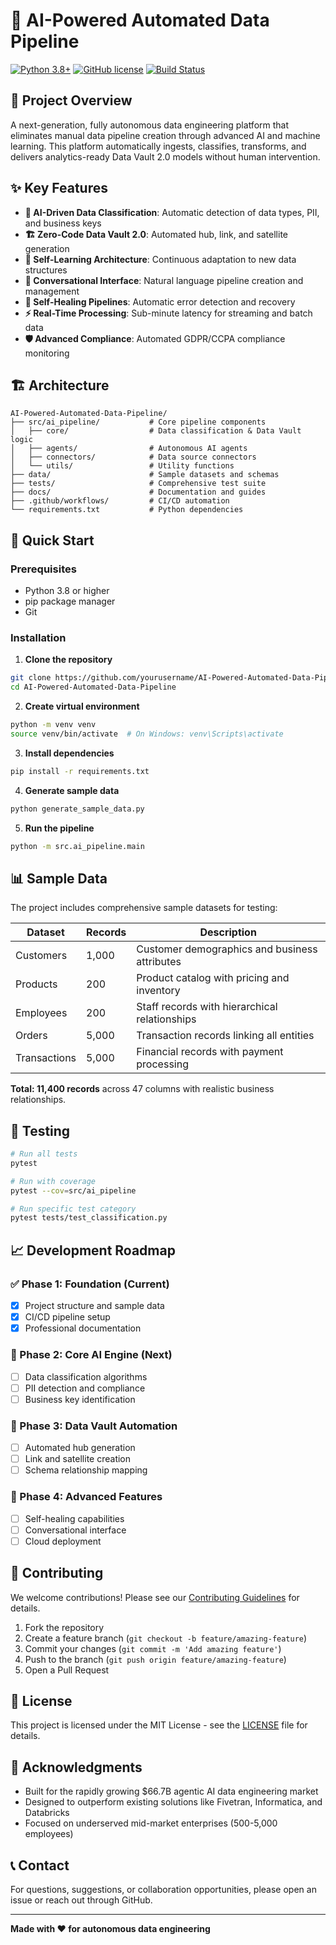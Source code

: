 # 🚀 AI-Powered Automated Data Pipeline

[![Python 3.8+](https://img.shields.io/badge/python-3.8+-blue.svg)](https://www.python.org/downloads/)
[![GitHub license](https://img.shields.io/github/license/yourusername/AI-Powered-Automated-Data-Pipeline.svg)](https://github.com/yourusername/AI-Powered-Automated-Data-Pipeline/blob/main/LICENSE)
[![Build Status](https://github.com/yourusername/AI-Powered-Automated-Data-Pipeline/workflows/CI/badge.svg)](https://github.com/yourusername/AI-Powered-Automated-Data-Pipeline/actions)

## 🎯 Project Overview

A next-generation, fully autonomous data engineering platform that eliminates manual data pipeline creation through advanced AI and machine learning. This platform automatically ingests, classifies, transforms, and delivers analytics-ready Data Vault 2.0 models without human intervention.

## ✨ Key Features

- **🤖 AI-Driven Data Classification**: Automatic detection of data types, PII, and business keys
- **🏗️ Zero-Code Data Vault 2.0**: Automated hub, link, and satellite generation
- **🔮 Self-Learning Architecture**: Continuous adaptation to new data structures
- **💬 Conversational Interface**: Natural language pipeline creation and management
- **🔄 Self-Healing Pipelines**: Automatic error detection and recovery
- **⚡ Real-Time Processing**: Sub-minute latency for streaming and batch data
- **🛡️ Advanced Compliance**: Automated GDPR/CCPA compliance monitoring

## 🏗️ Architecture

```
AI-Powered-Automated-Data-Pipeline/
├── src/ai_pipeline/           # Core pipeline components
│   ├── core/                  # Data classification & Data Vault logic
│   ├── agents/                # Autonomous AI agents
│   ├── connectors/            # Data source connectors
│   └── utils/                 # Utility functions
├── data/                      # Sample datasets and schemas
├── tests/                     # Comprehensive test suite
├── docs/                      # Documentation and guides
├── .github/workflows/         # CI/CD automation
└── requirements.txt           # Python dependencies
```

## 🚀 Quick Start

### Prerequisites
- Python 3.8 or higher
- pip package manager
- Git

### Installation

1. **Clone the repository**
```bash
git clone https://github.com/yourusername/AI-Powered-Automated-Data-Pipeline.git
cd AI-Powered-Automated-Data-Pipeline
```

2. **Create virtual environment**
```bash
python -m venv venv
source venv/bin/activate  # On Windows: venv\Scripts\activate
```

3. **Install dependencies**
```bash
pip install -r requirements.txt
```

4. **Generate sample data**
```bash
python generate_sample_data.py
```

5. **Run the pipeline**
```bash
python -m src.ai_pipeline.main
```

## 📊 Sample Data

The project includes comprehensive sample datasets for testing:

| Dataset | Records | Description |
|---------|---------|-------------|
| Customers | 1,000 | Customer demographics and business attributes |
| Products | 200 | Product catalog with pricing and inventory |
| Employees | 200 | Staff records with hierarchical relationships |
| Orders | 5,000 | Transaction records linking all entities |
| Transactions | 5,000 | Financial records with payment processing |

**Total: 11,400 records** across 47 columns with realistic business relationships.

## 🧪 Testing

```bash
# Run all tests
pytest

# Run with coverage
pytest --cov=src/ai_pipeline

# Run specific test category
pytest tests/test_classification.py
```

## 📈 Development Roadmap

### ✅ Phase 1: Foundation (Current)
- [x] Project structure and sample data
- [x] CI/CD pipeline setup
- [x] Professional documentation

### 🔄 Phase 2: Core AI Engine (Next)
- [ ] Data classification algorithms
- [ ] PII detection and compliance
- [ ] Business key identification

### 🔮 Phase 3: Data Vault Automation
- [ ] Automated hub generation
- [ ] Link and satellite creation
- [ ] Schema relationship mapping

### 🚀 Phase 4: Advanced Features
- [ ] Self-healing capabilities
- [ ] Conversational interface
- [ ] Cloud deployment

## 🤝 Contributing

We welcome contributions! Please see our [Contributing Guidelines](CONTRIBUTING.md) for details.

1. Fork the repository
2. Create a feature branch (`git checkout -b feature/amazing-feature`)
3. Commit your changes (`git commit -m 'Add amazing feature'`)
4. Push to the branch (`git push origin feature/amazing-feature`)
5. Open a Pull Request

## 📄 License

This project is licensed under the MIT License - see the [LICENSE](LICENSE) file for details.

## 🌟 Acknowledgments

- Built for the rapidly growing $66.7B agentic AI data engineering market
- Designed to outperform existing solutions like Fivetran, Informatica, and Databricks
- Focused on underserved mid-market enterprises (500-5,000 employees)

## 📞 Contact

For questions, suggestions, or collaboration opportunities, please open an issue or reach out through GitHub.

---

**Made with ❤️ for autonomous data engineering**